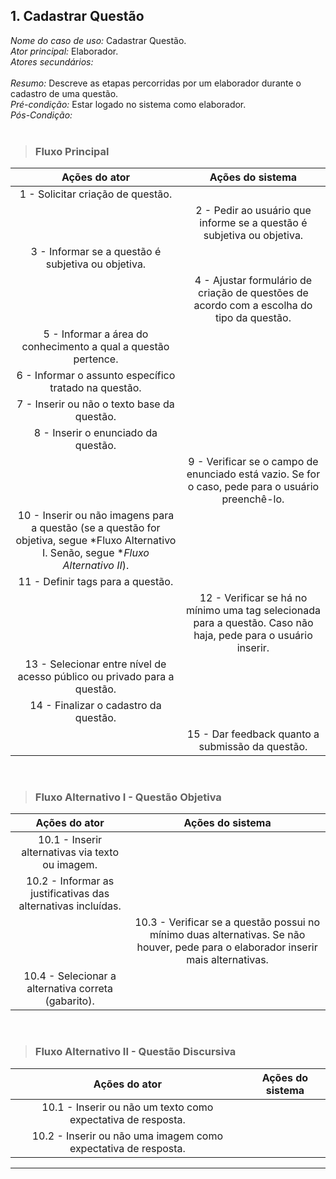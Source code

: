 ## 1. Cadastrar Questão 
*Nome do caso de uso:* Cadastrar Questão. <br>
*Ator principal:* Elaborador. <br>
*Atores secundários:*	<br>	 
*Resumo:* Descreve as etapas percorridas por um elaborador durante o cadastro de uma questão. <br>
*Pré-condição:* Estar logado no sistema como elaborador. <br>
*Pós-Condição:* <br> <br>

> ### Fluxo Principal
| Ações do ator                            | Ações do sistema      |
| :-----------------:                      | :-----------------:   | 
| 1 - Solicitar criação de questão.        |                       |  
|                                          | 2 - Pedir ao usuário que informe se a questão é subjetiva ou objetiva.                            | 
| 3 - Informar se a questão é subjetiva ou objetiva. |             |  
|                                          | 4 - Ajustar formulário de criação de questões de acordo com a escolha do tipo da questão.         |  
| 5 - Informar a área do conhecimento a qual a questão pertence.   |     
| 6 - Informar o assunto específico tratado na questão.            |      
| 7 - Inserir ou não o texto base da questão. |                    | 
| 8 - Inserir o enunciado da questão.                              |                                                                           |  
|                                          | 9 - Verificar se o campo de enunciado está vazio. Se for o caso, pede para o usuário preenchê-lo. |
| 10 - Inserir ou não imagens para a questão (se a questão for objetiva, segue *Fluxo Alternativo I. Senão, segue **Fluxo Alternativo II*).| 
| 11 - Definir tags para a questão. |                               | 
|                                          | 12 - Verificar se há no mínimo uma tag selecionada para a questão. Caso não haja, pede para o usuário inserir. |  
| 13 - Selecionar entre nível de acesso público ou privado para a questão. |                                                                   | 
| 14 - Finalizar o cadastro da questão.    |                                                                                                   | 
|                                          | 15 - Dar feedback quanto a submissão da questão.                                                  |  

<br>

> ### Fluxo Alternativo I - Questão Objetiva
| Ações do ator                            | Ações do sistema      |
| :-----------------:                      | :-----------------:   | 
| 10.1 - Inserir alternativas via texto ou imagem. |               |  
| 10.2 - Informar as justificativas das alternativas incluídas. |  |  
|                                          | 10.3 - Verificar se a questão possui no mínimo duas alternativas. Se não houver, pede para o elaborador inserir mais alternativas. | 
| 10.4 - Selecionar a alternativa correta (gabarito).|             |  

<br>

> ### Fluxo Alternativo II - Questão Discursiva
| Ações do ator                          | Ações do sistema      |
| :-----------------:                    | :-----------------:   | 
| 10.1 - Inserir ou não um texto como expectativa de resposta.   |      |  
| 10.2 - Inserir ou não uma imagem como expectativa de resposta. |      |  

<hr>
